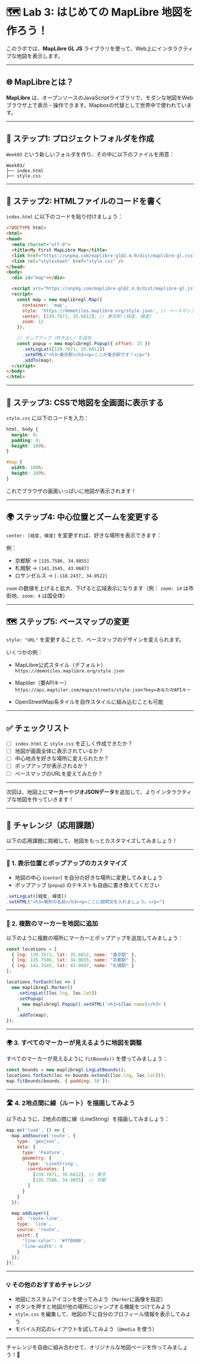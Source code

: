 # 🗺️ Lab 3: はじめての MapLibre 地図を作ろう！

このラボでは、**MapLibre GL JS** ライブラリを使って、Web上にインタラクティブな地図を表示します。

---

## 🌐 MapLibreとは？

**MapLibre** は、オープンソースのJavaScriptライブラリで、モダンな地図をWebブラウザ上で表示・操作できます。Mapboxの代替として世界中で使われています。

---

## 📁 ステップ1: プロジェクトフォルダを作成

`Week03` という新しいフォルダを作り、その中に以下のファイルを用意：

```
Week03/
├── index.html
├── style.css
```

---

## 📝 ステップ2: HTMLファイルのコードを書く

`index.html` に以下のコードを貼り付けましょう：

```html
<!DOCTYPE html>
<html>
<head>
  <meta charset="utf-8">
  <title>My First MapLibre Map</title>
  <link href="https://unpkg.com/maplibre-gl@2.4.0/dist/maplibre-gl.css" rel="stylesheet" />
  <link rel="stylesheet" href="style.css" />
</head>
<body>
  <div id="map"></div>

  <script src="https://unpkg.com/maplibre-gl@2.4.0/dist/maplibre-gl.js"></script>
  <script>
    const map = new maplibregl.Map({
      container: 'map',
      style: 'https://demotiles.maplibre.org/style.json', // ベースマップ
      center: [139.7671, 35.6812], // 東京駅 (経度, 緯度)
      zoom: 12
    });

    // ポップアップ（吹き出し）を追加
    const popup = new maplibregl.Popup({ offset: 25 })
      .setLngLat([139.7671, 35.6812])
      .setHTML("<h3>東京駅</h3><p>ここが東京駅です！</p>")
      .addTo(map);
  </script>
</body>
</html>
```

---

## 🎨 ステップ3: CSSで地図を全画面に表示する

`style.css` に以下のコードを入力：

```css
html, body {
  margin: 0;
  padding: 0;
  height: 100%;
}

#map {
  width: 100%;
  height: 100%;
}
```

これでブラウザの画面いっぱいに地図が表示されます！

---

## 🌍 ステップ4: 中心位置とズームを変更する

`center: [経度, 緯度]` を変更すれば、好きな場所を表示できます：

例：

- 京都駅 → `[135.7586, 34.9855]`
- 札幌駅 → `[141.3545, 43.0687]`
- ロサンゼルス → `[-118.2437, 34.0522]`

`zoom` の数値を上げると拡大、下げると広域表示になります（例： `zoom: 14` は市街地、`zoom: 4` は国全体）

---

## 🗺️ ステップ5: ベースマップの変更

`style: "URL"` を変更することで、ベースマップのデザインを変えられます。

いくつかの例：

- MapLibre公式スタイル（デフォルト）  
  `https://demotiles.maplibre.org/style.json`

- Maptiler（要APIキー）  
  `https://api.maptiler.com/maps/streets/style.json?key=あなたのAPIキー`

- OpenStreetMap系タイルを自作スタイルに組み込むことも可能

---

## ✅ チェックリスト

- [ ] `index.html` と `style.css` を正しく作成できたか？
- [ ] 地図が画面全体に表示されているか？
- [ ] 中心地点を好きな場所に変えられたか？
- [ ] ポップアップが表示されるか？
- [ ] ベースマップのURLを変えてみたか？

---

次回は、地図上に**マーカー**や**ジオJSONデータ**を追加して、よりインタラクティブな地図を作っていきます！

---

## 🧠 チャレンジ（応用課題）

以下の応用課題に挑戦して、地図をもっとカスタマイズしてみましょう！

---

### 🔄 1. 表示位置とポップアップのカスタマイズ

- 地図の中心 (`center`) を自分の好きな場所に変更してみましょう
- ポップアップ (`popup`) のテキストも自由に書き換えてください

```javascript
.setLngLat([経度, 緯度])
.setHTML("<h3>場所の名前</h3><p>ここに説明文を入れましょう。</p>")
```

---

### 📍 2. 複数のマーカーを地図に追加

以下のように複数の場所にマーカーとポップアップを追加してみましょう：

```javascript
const locations = [
  { lng: 139.7671, lat: 35.6812, name: "東京駅" },
  { lng: 135.7586, lat: 34.9855, name: "京都駅" },
  { lng: 141.3545, lat: 43.0687, name: "札幌駅" }
];

locations.forEach(loc => {
  new maplibregl.Marker()
    .setLngLat([loc.lng, loc.lat])
    .setPopup(
      new maplibregl.Popup().setHTML(`<h3>${loc.name}</h3>`)
    )
    .addTo(map);
});
```

---

### 🌍 3. すべてのマーカーが見えるように地図を調整

すべてのマーカーが見えるように `fitBounds()` を使ってみましょう：

```javascript
const bounds = new maplibregl.LngLatBounds();
locations.forEach(loc => bounds.extend([loc.lng, loc.lat]));
map.fitBounds(bounds, { padding: 50 });
```

---

### 🛣️ 4. 2地点間に線（ルート）を描画してみよう

以下のように、2地点の間に線（LineString）を描画してみましょう：

```javascript
map.on('load', () => {
  map.addSource('route', {
    type: 'geojson',
    data: {
      type: 'Feature',
      geometry: {
        type: 'LineString',
        coordinates: [
          [139.7671, 35.6812], // 東京
          [135.7586, 34.9855]  // 京都
        ]
      }
    }
  });

  map.addLayer({
    id: 'route-line',
    type: 'line',
    source: 'route',
    paint: {
      'line-color': '#ff0000',
      'line-width': 4
    }
  });
});
```

---

### 💡 その他のおすすめチャレンジ

- 地図にカスタムアイコンを使ってみよう（`Marker`に画像を指定）  
- ボタンを押すと地図が他の場所にジャンプする機能をつけてみよう  
- `style.css` を編集して、地図の下に自分のプロフィール情報を表示してみよう  
- モバイル対応のレイアウトを試してみよう（`@media` を使う）  

---

チャレンジを自由に組み合わせて、オリジナルな地図ページを作ってみましょう！🌟
